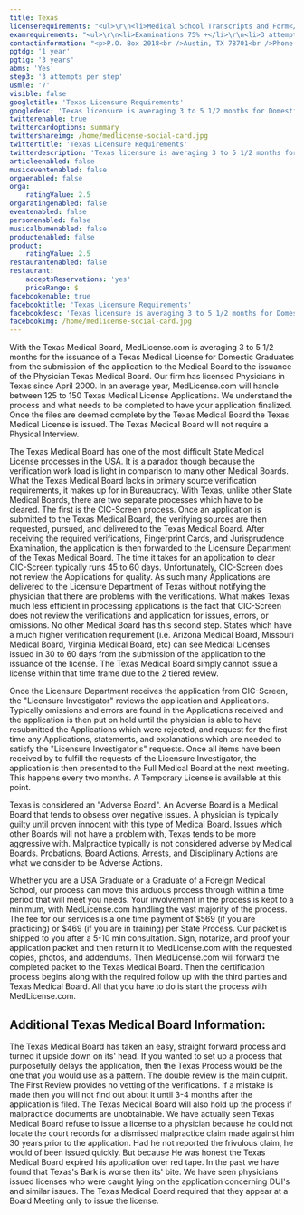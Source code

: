 ```yaml
---
title: Texas
licenserequirements: "<ul>\r\n<li>Medical School Transcripts and Form</li>\r\n<li>Employment and Privileges for the past 5 years</li>\r\n<li>NPDB-HIPDB Report</li>\r\n<li>Criminal Background Check</li>\r\n<li>Examination Scores</li>\r\n<li>Internships/Residencies/Fellowships within past 5 years</li>\r\n<li>ECFMG / 5th Pathway</li>\r\n<li>Malpractice Insurance Verifications</li>\r\n</ul>"
examrequirements: "<ul>\r\n<li>Examinations 75% +</li>\r\n<li>3 attempt limit - All Steps of the USMLE</li>\r\n<li>7 year limit - USMLE</li>\r\n<li>1 year PGY for USA Grads</li>\r\n<li>3 year PGY for International Grads</li>\r\n<li>10 year rule - SPEX/ABMS</li>\r\n<li>State Exam Accepted if Pre-1975</li>\r\n</ul>"
contactinformation: "<p>P.O. Box 2018<br />Austin, TX 78701<br />Phone: (512) 305-7010<br />Fax: (512) 305-7051</p>\r\n<p><a href=\"http://www.tmb.state.tx.us/\">www.tmb.state.tx.us</a></p>"
pgtdg: '1 year'
pgtig: '3 years'
abms: 'Yes'
step3: '3 attempts per step'
usmle: '7'
visible: false
googletitle: 'Texas Licensure Requirements'
googledesc: 'Texas licensure is averaging 3 to 5 1/2 months for Domestic Graduates from the submission of the application to the Medical Board to the issuance of the Physician Texas Medical Board. Our firm has licensed Physicians in Texas since April 2000.'
twitterenable: true
twittercardoptions: summary
twittershareimg: /home/medlicense-social-card.jpg
twittertitle: 'Texas Licensure Requirements'
twitterdescription: 'Texas licensure is averaging 3 to 5 1/2 months for Domestic Graduates from the submission of the application to the Medical Board to the issuance of the Physician Texas Medical Board. Our firm has licensed Physicians in Texas since April 2000.'
articleenabled: false
musiceventenabled: false
orgaenabled: false
orga:
    ratingValue: 2.5
orgaratingenabled: false
eventenabled: false
personenabled: false
musicalbumenabled: false
productenabled: false
product:
    ratingValue: 2.5
restaurantenabled: false
restaurant:
    acceptsReservations: 'yes'
    priceRange: $
facebookenable: true
facebooktitle: 'Texas Licensure Requirements'
facebookdesc: 'Texas licensure is averaging 3 to 5 1/2 months for Domestic Graduates from the submission of the application to the Medical Board to the issuance of the Physician Texas Medical Board. Our firm has licensed Physicians in Texas since April 2000.'
facebookimg: /home/medlicense-social-card.jpg
---
```


<p>With the Texas Medical Board, MedLicense.com is averaging 3 to 5 1/2 months for the issuance of a Texas Medical License for Domestic Graduates from the submission of the application to the Medical Board to the issuance of the Physician Texas Medical Board. Our firm has licensed Physicians in Texas since April 2000. In an average year, MedLicense.com will handle between 125 to 150 Texas Medical License Applications. We understand the process and what needs to be completed to have your application finalized. Once the files are deemed complete by the Texas Medical Board the Texas Medical License is issued. The Texas Medical Board will not require a Physical Interview.</p>
<p>The Texas Medical Board has one of the most difficult State Medical License processes in the USA. It is a paradox though because the verification work load is light in comparison to many other Medical Boards. What the Texas Medical Board lacks in primary source verification requirements, it makes up for in Bureaucracy. With Texas, unlike other State Medical Boards, there are two separate processes which have to be cleared. The first is the CIC-Screen process. Once an application is submitted to the Texas Medical Board, the verifying sources are then requested, pursued, and delivered to the Texas Medical Board. After receiving the required verifications, Fingerprint Cards, and Jurisprudence Examination, the application is then forwarded to the Licensure Department of the Texas Medical Board. The time it takes for an application to clear CIC-Screen typically runs 45 to 60 days. Unfortunately, CIC-Screen does not review the Applications for quality. As such many Applications are delivered to the Licensure Department of Texas without notifying the physician that there are problems with the verifications. What makes Texas much less efficient in processing applications is the fact that CIC-Screen does not review the verifications and application for issues, errors, or omissions. No other Medical Board has this second step. States which have a much higher verification requirement (i.e. Arizona Medical Board, Missouri Medical Board, Virginia Medical Board, etc) can see Medical Licenses issued in 30 to 60 days from the submission of the application to the issuance of the license. The Texas Medical Board simply cannot issue a license within that time frame due to the 2 tiered review.</p>
<p>Once the Licensure Department receives the application from CIC-Screen, the "Licensure Investigator" reviews the application and Applications. Typically omissions and errors are found in the Applications received and the application is then put on hold until the physician is able to have resubmitted the Applications which were rejected, and request for the first time any Applications, statements, and explanations which are needed to satisfy the "Licensure Investigator's" requests. Once all items have been received by to fulfill the requests of the Licensure Investigator, the application is then presented to the Full Medical Board at the next meeting. This happens every two months. A Temporary License is available at this point.</p>
<p>Texas is considered an "Adverse Board". An Adverse Board is a Medical Board that tends to obsess over negative issues. A physician is typically guilty until proven innocent with this type of Medical Board. Issues which other Boards will not have a problem with, Texas tends to be more aggressive with. Malpractice typically is not considered adverse by Medical Boards. Probations, Board Actions, Arrests, and Disciplinary Actions are what we consider to be Adverse Actions.</p>
<p>Whether you are a USA Graduate or a Graduate of a Foreign Medical School, our process can move this arduous process through within a time period that will meet you needs. Your involvement in the process is kept to a minimum, with MedLicense.com handling the vast majority of the process. The fee for our services is a one time payment of $569 (if you are practicing) or $469 (if you are in training) per State Process. Our packet is shipped to you after a 5-10 min consultation. Sign, notarize, and proof your application packet and then return it to MedLicense.com with the requested copies, photos, and addendums. Then MedLicense.com will forward the completed packet to the Texas Medical Board. Then the certification process begins along with the required follow up with the third parties and Texas Medical Board. All that you have to do is start the process with MedLicense.com.</p>
<h2 id="mcetoc_1ce9lpi660">Additional Texas Medical Board Information:</h2>
<p>The Texas Medical Board has taken an easy, straight forward process and turned it upside down on its' head. If you wanted to set up a process that purposefully delays the application, then the Texas Process would be the one that you would use as a pattern. The double review is the main culprit. The First Review provides no vetting of the verifications. If a mistake is made then you will not find out about it until 3-4 months after the application is filed. The Texas Medical Board will also hold up the process if malpractice documents are unobtainable. We have actually seen Texas Medical Board refuse to issue a license to a physician because he could not locate the court records for a dismissed malpractice claim made against him 30 years prior to the application. Had he not reported the frivulous claim, he would of been issued quickly. But because He was honest the Texas Medical Board expired his application over red tape. In the past we have found that Texas's Bark is worse then its' bite. We have seen physicians issued licenses who were caught lying on the application concerning DUI's and similar issues. The Texas Medical Board required that they appear at a Board Meeting only to issue the license.</p>